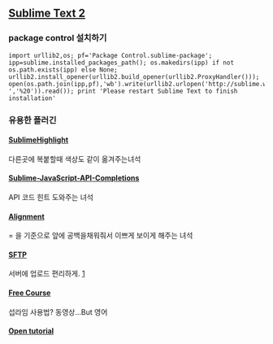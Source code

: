 [Sublime Text 2](http://www.sublimetext.com/2)
-------------------

### package control 설치하기

```
import urllib2,os; pf='Package Control.sublime-package'; ipp=sublime.installed_packages_path(); os.makedirs(ipp) if not os.path.exists(ipp) else None; urllib2.install_opener(urllib2.build_opener(urllib2.ProxyHandler())); open(os.path.join(ipp,pf),'wb').write(urllib2.urlopen('http://sublime.wbond.net/'+pf.replace(' ','%20')).read()); print 'Please restart Sublime Text to finish installation'
```

### 유용한 플러긴

#### [SublimeHighlight](https://github.com/n1k0/SublimeHighlight)

다른곳에 복붙할때 색상도 같이 옮겨주는녀석


#### [Sublime-JavaScript-API-Completions](https://github.com/Pleasurazy/Sublime-JavaScript-API-Completions)

API 코드 힌트 도와주는 녀석


#### [Alignment](http://bnufactory.com/2013/05/sublime-text-%ED%94%8C%EB%9F%AC%EA%B7%B8%EC%9D%B8-alignment/)

= 을 기준으로 앞에 공백을채워줘서 이쁘게 보이게 해주는 녀석


#### [SFTP](http://blog.naver.com/PostView.nhn?blogId=hanchiro&logNo=30136872728)

서버에 업로드 편리하게. [1](http://2thet0p.tistory.com/3)


#### [Free Course](http://net.tutsplus.com/articles/news/perfect-workflow-in-sublime-text-free-course/)

섭라임 사용법? 동영상...But 영어


#### [Open tutorial](http://opentutorials.org/course/671/3595)
